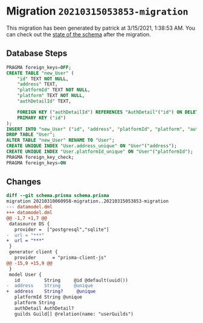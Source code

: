 # Migration `20210315053853-migration`

This migration has been generated by patrick at 3/15/2021, 1:38:53 AM.
You can check out the [state of the schema](./schema.prisma) after the migration.

## Database Steps

```sql
PRAGMA foreign_keys=OFF;
CREATE TABLE "new_User" (
    "id" TEXT NOT NULL,
    "address" TEXT,
    "platformId" TEXT NOT NULL,
    "platform" TEXT NOT NULL,
    "authDetailId" TEXT,

    FOREIGN KEY ("authDetailId") REFERENCES "AuthDetail"("id") ON DELETE SET NULL ON UPDATE CASCADE,
    PRIMARY KEY ("id")
);
INSERT INTO "new_User" ("id", "address", "platformId", "platform", "authDetailId") SELECT "id", "address", "platformId", "platform", "authDetailId" FROM "User";
DROP TABLE "User";
ALTER TABLE "new_User" RENAME TO "User";
CREATE UNIQUE INDEX "User.address_unique" ON "User"("address");
CREATE UNIQUE INDEX "User.platformId_unique" ON "User"("platformId");
PRAGMA foreign_key_check;
PRAGMA foreign_keys=ON
```

## Changes

```diff
diff --git schema.prisma schema.prisma
migration 20210310060958-migration..20210315053853-migration
--- datamodel.dml
+++ datamodel.dml
@@ -1,7 +1,7 @@
 datasource DS {
   provider =  ["postgresql","sqlite"]
-  url = "***"
+  url = "***"
 }
 generator client {
   provider      = "prisma-client-js"
@@ -15,9 +15,9 @@
 }
 model User {
   id         String     @id @default(uuid())
-  address    String     @unique
+  address    String?     @unique
   platformId String @unique
   platform String
   authDetail AuthDetail?
   guilds Guild[] @relation(name: "userGuilds")
```


